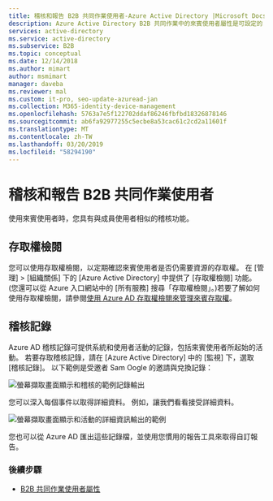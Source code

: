 ```yaml
---
title: 稽核和報告 B2B 共同作業使用者-Azure Active Directory |Microsoft Docs
description: Azure Active Directory B2B 共同作業中的來賓使用者屬性是可設定的
services: active-directory
ms.service: active-directory
ms.subservice: B2B
ms.topic: conceptual
ms.date: 12/14/2018
ms.author: mimart
author: msmimart
manager: daveba
ms.reviewer: mal
ms.custom: it-pro, seo-update-azuread-jan
ms.collection: M365-identity-device-management
ms.openlocfilehash: 5763a7e5f122702ddaf86246fbfbd18326878146
ms.sourcegitcommit: ab6fa92977255c5ecbe8a53cac61c2cd2a11601f
ms.translationtype: MT
ms.contentlocale: zh-TW
ms.lasthandoff: 03/20/2019
ms.locfileid: "58294190"
---
```

# <a name="auditing-and-reporting-a-b2b-collaboration-user"></a>稽核和報告 B2B 共同作業使用者
使用來賓使用者時，您具有與成員使用者相似的稽核功能。 

## <a name="access-reviews"></a>存取權檢閱
您可以使用存取權檢閱，以定期確認來賓使用者是否仍需要資源的存取權。 在 [管理] > [組織關係] 下的 [Azure Active Directory] 中提供了 [存取權檢閱] 功能。 (您還可以從 Azure 入口網站中的 [所有服務] 搜尋「存取權檢閱」。)若要了解如何使用存取權檢閱，請參閱[使用 Azure AD 存取權檢閱來管理來賓存取權](../governance/manage-guest-access-with-access-reviews.md)。

## <a name="audit-logs"></a>稽核記錄

Azure AD 稽核記錄可提供系統和使用者活動的記錄，包括來賓使用者所起始的活動。 若要存取稽核記錄，請在 [Azure Active Directory] 中的 [監視] 下，選取 [稽核記錄]。 以下範例是受邀者 Sam Oogle 的邀請與兌換記錄：

![螢幕擷取畫面顯示和稽核的範例記錄輸出](./media/auditing-and-reporting/audit-log.png)

您可以深入每個事件以取得詳細資料。 例如，讓我們看看接受詳細資料。

![螢幕擷取畫面顯示和活動的詳細資訊輸出的範例](./media/auditing-and-reporting/activity-details.png)

您也可以從 Azure AD 匯出這些記錄檔，並使用您慣用的報告工具來取得自訂報告。

### <a name="next-steps"></a>後續步驟

- [B2B 共同作業使用者屬性](user-properties.md)

